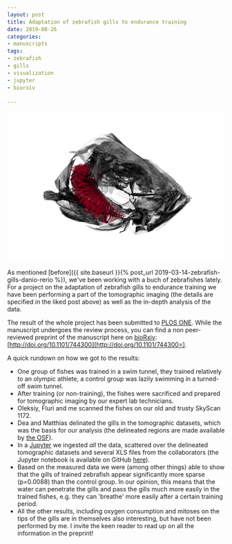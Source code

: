 ```yaml
---
layout: post
title: Adaptation of zebrafish gills to endurance training
date: 2019-08-26
categories:
- manuscripts
tags:
- zebrafish
- gills
- visualization
- jupyter
- biorxiv

---
```

![Zebrafish head with gills](/assets/2019/08/26/adaptation-of-zebrafish-gills-to-endurance-training/head-without-gills0185.png)

As mentioned [before]({{ site.baseurl }}{% post_url 2019-03-14-zebrafish-gills-danio-rerio %}), we've been working with a buch of zebrafishes lately.
For a project on the adaptation of zebrafish gills to endurance training we have been performing a part of the tomographic imaging (the details are specified in the liked post above) as well as the in-depth analysis of the data.

The result of the whole project has been submitted to [PLOS ONE](). While the manuscript undergoes the review process, you can find a non peer-reviewed preprint of the manuscript here on [bioRxiv](https://www.biorxiv.org/): [http://doi.org/10.1101/744300](http://doi.org/10.1101/744300=).

A quick rundown on how we got to the results:

* One group of fishes was trained in a swim tunnel, they trained relatively to an olympic athlete, a control group was lazily swimming in a turned-off swim tunnel.
* After training (or non-training), the fishes were sacrificed and prepared for tomographic imaging by our expert lab technicians.
* Oleksiy, Fluri and me scanned the fishes on our old and trusty SkyScan 1172.
* Dea and Matthias delinated the gills in the tomographic datasets, which was the basis for our analysis (the delineated regions are made available by [the OSF](https://osf.io/a5esx/)).
* In a [Jupyter](https://jupyter.org/) we ingested _all_ the data, scattered over the delineated tomographic datasets and several XLS files from the collaborators (the Jupyter notebook is available on GitHub [here](https://github.com/habi/zebra-fish-gills)).
* Based on the measured data we were (among other things) able to show that the gills of trained zebrafish appear significantly more sparse (p=0.0088) than the control group.
  In our opinion, this means that the water can penetrate the gills and pass the gills much more easily in the trained fishes, e.g. they can 'breathe' more easily after a certain training period.
* All the other results, including oxygen consumption and mitoses on the tips of the gills are in themselves also interesting, but have not been performed by me.
  I invite the keen reader to read up on all the information in the preprint!
